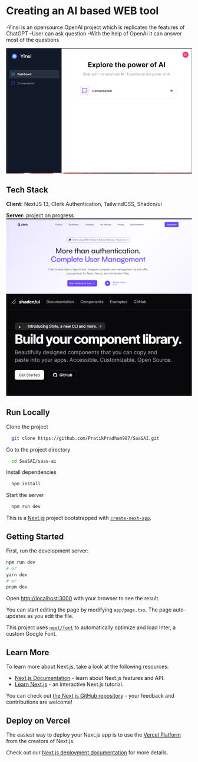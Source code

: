 
# Creating an AI based WEB tool

  -Yinsi is an opensource OpenAI project which is replicates the features of ChatGPT
  -User can ask question 
  -With the help of OpenAI it can answer most of the questions

![image](https://github.com/PratikPradhan987/SaaSAI/blob/main/resource/screenshot/yinsi.png)

## Tech Stack

**Client:** NextJS 13, Clerk Authentication, TailwindCSS, Shadcn/ui

**Server:** project on progress 
![image](https://github.com/PratikPradhan987/SaaSAI/blob/main/resource/screenshot/clerk%20auth.png)
![image](https://github.com/PratikPradhan987/SaaSAI/blob/main/resource/screenshot/shadcn-ui.png)


## Run Locally

Clone the project

```bash
  git clone https://github.com/PratikPradhan987/SaaSAI.git
```

Go to the project directory

```bash
  cd SaaSAI/saas-ai
```

Install dependencies

```bash
  npm install
```

Start the server

```bash
  npm run dev
```



This is a [Next.js](https://nextjs.org/) project bootstrapped with [`create-next-app`](https://github.com/vercel/next.js/tree/canary/packages/create-next-app).

## Getting Started

First, run the development server:

```bash
npm run dev
# or
yarn dev
# or
pnpm dev
```

Open [http://localhost:3000](http://localhost:3000) with your browser to see the result.

You can start editing the page by modifying `app/page.tsx`. The page auto-updates as you edit the file.

This project uses [`next/font`](https://nextjs.org/docs/basic-features/font-optimization) to automatically optimize and load Inter, a custom Google Font.

## Learn More

To learn more about Next.js, take a look at the following resources:

- [Next.js Documentation](https://nextjs.org/docs) - learn about Next.js features and API.
- [Learn Next.js](https://nextjs.org/learn) - an interactive Next.js tutorial.

You can check out [the Next.js GitHub repository](https://github.com/vercel/next.js/) - your feedback and contributions are welcome!

## Deploy on Vercel

The easiest way to deploy your Next.js app is to use the [Vercel Platform](https://vercel.com/new?utm_medium=default-template&filter=next.js&utm_source=create-next-app&utm_campaign=create-next-app-readme) from the creators of Next.js.

Check out our [Next.js deployment documentation](https://nextjs.org/docs/deployment) for more details.



